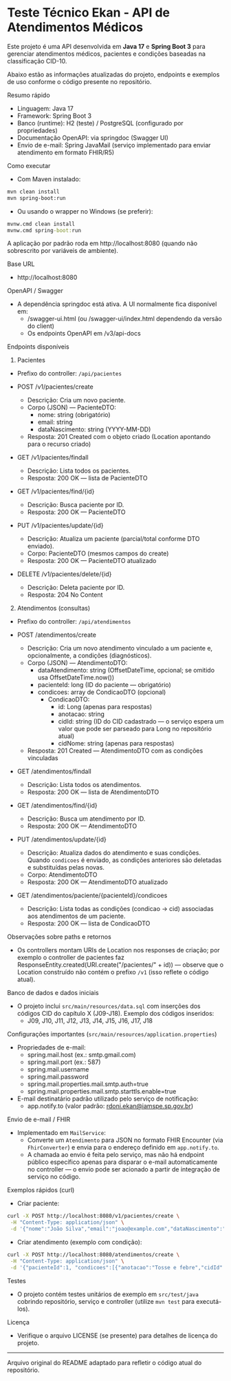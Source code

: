 # Teste Técnico Ekan - API de Atendimentos Médicos

Este projeto é uma API desenvolvida em **Java 17** e **Spring Boot 3** para gerenciar atendimentos médicos, pacientes e condições baseadas na classificação CID-10.

Abaixo estão as informações atualizadas do projeto, endpoints e exemplos de uso conforme o código presente no repositório.

Resumo rápido
- Linguagem: Java 17
- Framework: Spring Boot 3
- Banco (runtime): H2 (teste) / PostgreSQL (configurado por propriedades)
- Documentação OpenAPI: via springdoc (Swagger UI)
- Envio de e-mail: Spring JavaMail (serviço implementado para enviar atendimento em formato FHIR/R5)

Como executar
- Com Maven instalado:

```bash
mvn clean install
mvn spring-boot:run
```

- Ou usando o wrapper no Windows (se preferir):

```cmd
mvnw.cmd clean install
mvnw.cmd spring-boot:run
```

A aplicação por padrão roda em http://localhost:8080 (quando não sobrescrito por variáveis de ambiente).

Base URL
- http://localhost:8080

OpenAPI / Swagger
- A dependência springdoc está ativa. A UI normalmente fica disponível em:
  - /swagger-ui.html  (ou /swagger-ui/index.html dependendo da versão do client)
  - Os endpoints OpenAPI em /v3/api-docs

Endpoints disponíveis

1) Pacientes
- Prefixo do controller: `/api/pacientes`

- POST /v1/pacientes/create
  - Descrição: Cria um novo paciente.
  - Corpo (JSON) — PacienteDTO:
    - nome: string (obrigatório)
    - email: string
    - dataNascimento: string (YYYY-MM-DD)
  - Resposta: 201 Created com o objeto criado (Location apontando para o recurso criado)

- GET /v1/pacientes/findall
  - Descrição: Lista todos os pacientes.
  - Resposta: 200 OK — lista de PacienteDTO

- GET /v1/pacientes/find/{id}
  - Descrição: Busca paciente por ID.
  - Resposta: 200 OK — PacienteDTO

- PUT /v1/pacientes/update/{id}
  - Descrição: Atualiza um paciente (parcial/total conforme DTO enviado).
  - Corpo: PacienteDTO (mesmos campos do create)
  - Resposta: 200 OK — PacienteDTO atualizado

- DELETE /v1/pacientes/delete/{id}
  - Descrição: Deleta paciente por ID.
  - Resposta: 204 No Content

2) Atendimentos (consultas)
- Prefixo do controller: `/api/atendimentos`

- POST /atendimentos/create
  - Descrição: Cria um novo atendimento vinculado a um paciente e, opcionalmente, a condições (diagnósticos).
  - Corpo (JSON) — AtendimentoDTO:
    - dataAtendimento: string (OffsetDateTime, opcional; se omitido usa OffsetDateTime.now())
    - pacienteId: long (ID do paciente — obrigatório)
    - condicoes: array de CondicaoDTO (opcional)
      - CondicaoDTO:
        - id: Long (apenas para respostas)
        - anotacao: string
        - cidId: string (ID do CID cadastrado — o serviço espera um valor que pode ser parseado para Long no repositório atual)
        - cidNome: string (apenas para respostas)
  - Resposta: 201 Created — AtendimentoDTO com as condições vinculadas

- GET /atendimentos/findall
  - Descrição: Lista todos os atendimentos.
  - Resposta: 200 OK — lista de AtendimentoDTO

- GET /atendimentos/find/{id}
  - Descrição: Busca um atendimento por ID.
  - Resposta: 200 OK — AtendimentoDTO

- PUT /atendimentos/update/{id}
  - Descrição: Atualiza dados do atendimento e suas condições. Quando `condicoes` é enviado, as condições anteriores são deletadas e substituídas pelas novas.
  - Corpo: AtendimentoDTO
  - Resposta: 200 OK — AtendimentoDTO atualizado

- GET /atendimentos/paciente/{pacienteId}/condicoes
  - Descrição: Lista todas as condições (condicao -> cid) associadas aos atendimentos de um paciente.
  - Resposta: 200 OK — lista de CondicaoDTO

Observações sobre paths e retornos
- Os controllers montam URIs de Location nos responses de criação; por exemplo o controller de pacientes faz ResponseEntity.created(URI.create("/pacientes/" + id)) — observe que o Location construído não contém o prefixo `/v1` (isso reflete o código atual).

Banco de dados e dados iniciais
- O projeto inclui `src/main/resources/data.sql` com inserções dos códigos CID do capítulo X (J09-J18). Exemplo dos códigos inseridos:
  - J09, J10, J11, J12, J13, J14, J15, J16, J17, J18

Configurações importantes (`src/main/resources/application.properties`)
- Propriedades de e-mail:
  - spring.mail.host (ex.: smtp.gmail.com)
  - spring.mail.port (ex.: 587)
  - spring.mail.username
  - spring.mail.password
  - spring.mail.properties.mail.smtp.auth=true
  - spring.mail.properties.mail.smtp.starttls.enable=true
- E-mail destinatário padrão utilizado pelo serviço de notificação:
  - app.notify.to (valor padrão: rdoni.ekan@iamspe.sp.gov.br)

Envio de e-mail / FHIR
- Implementado em `MailService`:
  - Converte um `Atendimento` para JSON no formato FHIR Encounter (via `FhirConverter`) e envia para o endereço definido em `app.notify.to`.
  - A chamada ao envio é feita pelo serviço, mas não há endpoint público específico apenas para disparar o e-mail automaticamente no controller — o envio pode ser acionado a partir de integração de serviço no código.

Exemplos rápidos (curl)
- Criar paciente:

```bash
curl -X POST http://localhost:8080/v1/pacientes/create \
 -H "Content-Type: application/json" \
 -d '{"nome":"João Silva","email":"joao@example.com","dataNascimento":"1990-01-01"}'
```

- Criar atendimento (exemplo com condição):

```bash
curl -X POST http://localhost:8080/atendimentos/create \
 -H "Content-Type: application/json" \
 -d '{"pacienteId":1, "condicoes":[{"anotacao":"Tosse e febre","cidId":"J10"}] }'
```

Testes
- O projeto contém testes unitários de exemplo em `src/test/java` cobrindo repositório, serviço e controller (utilize `mvn test` para executá-los).

Licença
- Verifique o arquivo LICENSE (se presente) para detalhes de licença do projeto.

---
Arquivo original do README adaptado para refletir o código atual do repositório.
